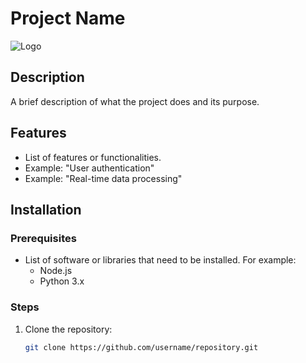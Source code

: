 # Project Name

![Logo](https://example.com/logo.png)

## Description
A brief description of what the project does and its purpose.

## Features
- List of features or functionalities.
- Example: "User authentication"
- Example: "Real-time data processing"

## Installation

### Prerequisites
- List of software or libraries that need to be installed. For example:
  - Node.js
  - Python 3.x

### Steps
1. Clone the repository:
   ```bash
   git clone https://github.com/username/repository.git


<!---
qasimmalikelahi/qasimmalikelahi is a ✨ special ✨ repository because its `README.md` (this file) appears on your GitHub profile.
You can click the Preview link to take a look at your changes.
--->
